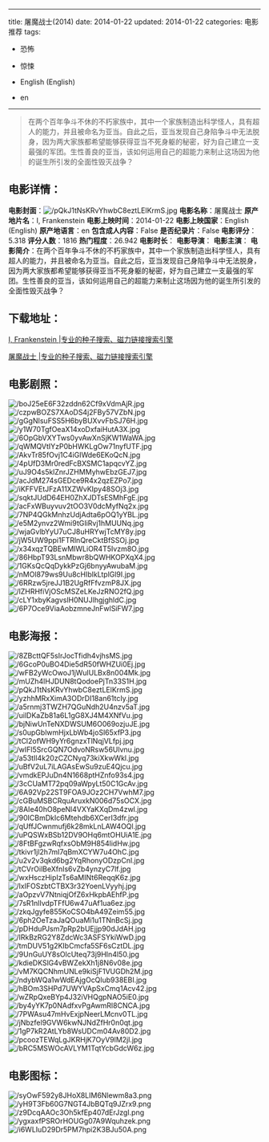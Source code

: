
---
title: 屠魔战士(2014)
date: 2014-01-22
updated: 2014-01-22
categories: 电影推荐
tags:
- 恐怖
- 惊悚

- English (English)
- en
---


> 在两个百年争斗不休的不朽家族中，其中一个家族制造出科学怪人，具有超人的能力，并且被命名为亚当。自此之后，亚当发现自己身陷争斗中无法脱身，因为两大家族都希望能够获得亚当不死身躯的秘密，好为自己建立一支最强的军团。生性善良的亚当，该如何运用自己的超能力来制止这场因为他的诞生所引发的全面性毁灭战争？

## **电影详情**：

**电影封面**：<img src="https://image.tmdb.org/t/p/w200/pQkJ1tNsKRvYhwbC8eztLElKrmS.jpg" alt="/pQkJ1tNsKRvYhwbC8eztLElKrmS.jpg" title="/pQkJ1tNsKRvYhwbC8eztLElKrmS.jpg">
**电影名称**：屠魔战士
**原产地片名**：I, Frankenstein
**电影上映时间**：2014-01-22
**电影上映国家**：English (English)
**原产地语言**：en
**包含成人内容**：False
**是否纪录片**：False
**电影评分**：5.318
**评分人数**：1816
**热门程度**：26.942
**电影时长**：
**电影导演**：
**电影主演**：
**电影简介**：在两个百年争斗不休的不朽家族中，其中一个家族制造出科学怪人，具有超人的能力，并且被命名为亚当。自此之后，亚当发现自己身陷争斗中无法脱身，因为两大家族都希望能够获得亚当不死身躯的秘密，好为自己建立一支最强的军团。生性善良的亚当，该如何运用自己的超能力来制止这场因为他的诞生所引发的全面性毁灭战争？

## **下载地址**：
[I, Frankenstein |专业的种子搜索、磁力链接搜索引擎](https://movie.amd794.com:2083/?search=I%2C%20Frankenstein&ordering=&mode=match_phrase&page_size=10&page=1)

[屠魔战士 |专业的种子搜索、磁力链接搜索引擎](https://movie.amd794.com:2083/?search=%E5%B1%A0%E9%AD%94%E6%88%98%E5%A3%AB&ordering=&mode=match_phrase&page_size=10&page=1)
 

## **电影剧照**：
<img src="https://image.tmdb.org/t/p/original/boJ25eE6F32zddn62Cf9xVdmAjR.jpg" alt="/boJ25eE6F32zddn62Cf9xVdmAjR.jpg" title="/boJ25eE6F32zddn62Cf9xVdmAjR.jpg"><img src="https://image.tmdb.org/t/p/original/czpwBOZS7XAoDS4j2FBy57VZbN.jpg" alt="/czpwBOZS7XAoDS4j2FBy57VZbN.jpg" title="/czpwBOZS7XAoDS4j2FBy57VZbN.jpg"><img src="https://image.tmdb.org/t/p/original/gGgNIsuFSS5H6byBUXvvFbSJ76H.jpg" alt="/gGgNIsuFSS5H6byBUXvvFbSJ76H.jpg" title="/gGgNIsuFSS5H6byBUXvvFbSJ76H.jpg"><img src="https://image.tmdb.org/t/p/original/y1W70TgfOeaX14xoDxfaiHutA3X.jpg" alt="/y1W70TgfOeaX14xoDxfaiHutA3X.jpg" title="/y1W70TgfOeaX14xoDxfaiHutA3X.jpg"><img src="https://image.tmdb.org/t/p/original/6OpGbVXYTws0yvAwXnSjKW1WaWA.jpg" alt="/6OpGbVXYTws0yvAwXnSjKW1WaWA.jpg" title="/6OpGbVXYTws0yvAwXnSjKW1WaWA.jpg"><img src="https://image.tmdb.org/t/p/original/qWMQVtIYzP0bHWKLgOw71nyfUTF.jpg" alt="/qWMQVtIYzP0bHWKLgOw71nyfUTF.jpg" title="/qWMQVtIYzP0bHWKLgOw71nyfUTF.jpg"><img src="https://image.tmdb.org/t/p/original/AkvTr85fOvj1C4iGIWde6EKoQcN.jpg" alt="/AkvTr85fOvj1C4iGIWde6EKoQcN.jpg" title="/AkvTr85fOvj1C4iGIWde6EKoQcN.jpg"><img src="https://image.tmdb.org/t/p/original/4pUfD3Mr0redFcBXSMC1apqcvYZ.jpg" alt="/4pUfD3Mr0redFcBXSMC1apqcvYZ.jpg" title="/4pUfD3Mr0redFcBXSMC1apqcvYZ.jpg"><img src="https://image.tmdb.org/t/p/original/uJ9O4s5klZnrJZHMMyhwEbzGEJ7.jpg" alt="/uJ9O4s5klZnrJZHMMyhwEbzGEJ7.jpg" title="/uJ9O4s5klZnrJZHMMyhwEbzGEJ7.jpg"><img src="https://image.tmdb.org/t/p/original/acJdM274sGEDce9R4x2qzEZPo7.jpg" alt="/acJdM274sGEDce9R4x2qzEZPo7.jpg" title="/acJdM274sGEDce9R4x2qzEZPo7.jpg"><img src="https://image.tmdb.org/t/p/original/iKFFVEtJFzA11XZWvKIpy48SOj3.jpg" alt="/iKFFVEtJFzA11XZWvKIpy48SOj3.jpg" title="/iKFFVEtJFzA11XZWvKIpy48SOj3.jpg"><img src="https://image.tmdb.org/t/p/original/sqktJUdD64EH0ZhXJDTsESMhFgE.jpg" alt="/sqktJUdD64EH0ZhXJDTsESMhFgE.jpg" title="/sqktJUdD64EH0ZhXJDTsESMhFgE.jpg"><img src="https://image.tmdb.org/t/p/original/acFxWBuyvuv2tOO3V0dcMyfNq2x.jpg" alt="/acFxWBuyvuv2tOO3V0dcMyfNq2x.jpg" title="/acFxWBuyvuv2tOO3V0dcMyfNq2x.jpg"><img src="https://image.tmdb.org/t/p/original/7NP4QGkMnhzUdjAdta6pOQ1yYBL.jpg" alt="/7NP4QGkMnhzUdjAdta6pOQ1yYBL.jpg" title="/7NP4QGkMnhzUdjAdta6pOQ1yYBL.jpg"><img src="https://image.tmdb.org/t/p/original/e5M2ynvz2Wmi9tGIiRvj1hMUUNq.jpg" alt="/e5M2ynvz2Wmi9tGIiRvj1hMUUNq.jpg" title="/e5M2ynvz2Wmi9tGIiRvj1hMUUNq.jpg"><img src="https://image.tmdb.org/t/p/original/wjaGvlbYyU7uCJ8uHRYwjTcMY8y.jpg" alt="/wjaGvlbYyU7uCJ8uHRYwjTcMY8y.jpg" title="/wjaGvlbYyU7uCJ8uHRYwjTcMY8y.jpg"><img src="https://image.tmdb.org/t/p/original/jW5UW9ppi1FTRlnQreCktBfSSOj.jpg" alt="/jW5UW9ppi1FTRlnQreCktBfSSOj.jpg" title="/jW5UW9ppi1FTRlnQreCktBfSSOj.jpg"><img src="https://image.tmdb.org/t/p/original/x34xqzTQBEwMIWLiOR4T5Ivzm8O.jpg" alt="/x34xqzTQBEwMIWLiOR4T5Ivzm8O.jpg" title="/x34xqzTQBEwMIWLiOR4T5Ivzm8O.jpg"><img src="https://image.tmdb.org/t/p/original/86HbpT93LsnMbwr8bQWHKOPXqX4.jpg" alt="/86HbpT93LsnMbwr8bQWHKOPXqX4.jpg" title="/86HbpT93LsnMbwr8bQWHKOPXqX4.jpg"><img src="https://image.tmdb.org/t/p/original/1GKsQcQqDykkPzGj6bnyyAwubaM.jpg" alt="/1GKsQcQqDykkPzGj6bnyyAwubaM.jpg" title="/1GKsQcQqDykkPzGj6bnyyAwubaM.jpg"><img src="https://image.tmdb.org/t/p/original/nMOl879ws9Uu8cHIblkLtplGl9I.jpg" alt="/nMOl879ws9Uu8cHIblkLtplGl9I.jpg" title="/nMOl879ws9Uu8cHIblkLtplGl9I.jpg"><img src="https://image.tmdb.org/t/p/original/6RRzw5jreJJ1B2UgRfFfvzmP8JX.jpg" alt="/6RRzw5jreJJ1B2UgRfFfvzmP8JX.jpg" title="/6RRzw5jreJJ1B2UgRfFfvzmP8JX.jpg"><img src="https://image.tmdb.org/t/p/original/lZHRHfiVjOScMSZeLKeJzRNO2fQ.jpg" alt="/lZHRHfiVjOScMSZeLKeJzRNO2fQ.jpg" title="/lZHRHfiVjOScMSZeLKeJzRNO2fQ.jpg"><img src="https://image.tmdb.org/t/p/original/cLY1xbyKagvslH0NUJlhgjghldC.jpg" alt="/cLY1xbyKagvslH0NUJlhgjghldC.jpg" title="/cLY1xbyKagvslH0NUJlhgjghldC.jpg"><img src="https://image.tmdb.org/t/p/original/6P7Oce9ViaAobzmneJnFwlSiFW7.jpg" alt="/6P7Oce9ViaAobzmneJnFwlSiFW7.jpg" title="/6P7Oce9ViaAobzmneJnFwlSiFW7.jpg">

## **电影海报**：
<img src="https://image.tmdb.org/t/p/original/8ZBcttQF5sIrJocTfidh4vjhsMS.jpg" alt="/8ZBcttQF5sIrJocTfidh4vjhsMS.jpg" title="/8ZBcttQF5sIrJocTfidh4vjhsMS.jpg"><img src="https://image.tmdb.org/t/p/original/6GcoP0uBO4Die5dR50fWHZUi0Ej.jpg" alt="/6GcoP0uBO4Die5dR50fWHZUi0Ej.jpg" title="/6GcoP0uBO4Die5dR50fWHZUi0Ej.jpg"><img src="https://image.tmdb.org/t/p/original/wFB2yWcOwoJ1jWulULBx8n004Mk.jpg" alt="/wFB2yWcOwoJ1jWulULBx8n004Mk.jpg" title="/wFB2yWcOwoJ1jWulULBx8n004Mk.jpg"><img src="https://image.tmdb.org/t/p/original/mUZh4lHJDUN8tQodoePjTn33S1H.jpg" alt="/mUZh4lHJDUN8tQodoePjTn33S1H.jpg" title="/mUZh4lHJDUN8tQodoePjTn33S1H.jpg"><img src="https://image.tmdb.org/t/p/original/pQkJ1tNsKRvYhwbC8eztLElKrmS.jpg" alt="/pQkJ1tNsKRvYhwbC8eztLElKrmS.jpg" title="/pQkJ1tNsKRvYhwbC8eztLElKrmS.jpg"><img src="https://image.tmdb.org/t/p/original/yzhhMRxXimA3ODrDI18an61tcIy.jpg" alt="/yzhhMRxXimA3ODrDI18an61tcIy.jpg" title="/yzhhMRxXimA3ODrDI18an61tcIy.jpg"><img src="https://image.tmdb.org/t/p/original/a5rnmj3TWZH7QGuNdh2U4nzv5aT.jpg" alt="/a5rnmj3TWZH7QGuNdh2U4nzv5aT.jpg" title="/a5rnmj3TWZH7QGuNdh2U4nzv5aT.jpg"><img src="https://image.tmdb.org/t/p/original/uilDKaZb81a6L1gG8XJ4M4XNfVu.jpg" alt="/uilDKaZb81a6L1gG8XJ4M4XNfVu.jpg" title="/uilDKaZb81a6L1gG8XJ4M4XNfVu.jpg"><img src="https://image.tmdb.org/t/p/original/bjNiwUnTeNXDWSUM6O069ozjuJE.jpg" alt="/bjNiwUnTeNXDWSUM6O069ozjuJE.jpg" title="/bjNiwUnTeNXDWSUM6O069ozjuJE.jpg"><img src="https://image.tmdb.org/t/p/original/s0upGblwmHjxLbWb4joSl65xfP3.jpg" alt="/s0upGblwmHjxLbWb4joSl65xfP3.jpg" title="/s0upGblwmHjxLbWb4joSl65xfP3.jpg"><img src="https://image.tmdb.org/t/p/original/tCl2ofWH9yYr6gnzxTlNqjVLfpj.jpg" alt="/tCl2ofWH9yYr6gnzxTlNqjVLfpj.jpg" title="/tCl2ofWH9yYr6gnzxTlNqjVLfpj.jpg"><img src="https://image.tmdb.org/t/p/original/wIFl5SrcGQN7OdvoNRsw56Ulvnu.jpg" alt="/wIFl5SrcGQN7OdvoNRsw56Ulvnu.jpg" title="/wIFl5SrcGQN7OdvoNRsw56Ulvnu.jpg"><img src="https://image.tmdb.org/t/p/original/a53tIl4k20zCZCNyq73kiXkwWkl.jpg" alt="/a53tIl4k20zCZCNyq73kiXkwWkl.jpg" title="/a53tIl4k20zCZCNyq73kiXkwWkl.jpg"><img src="https://image.tmdb.org/t/p/original/uBfV2uL7iLAGAsEwSu9zuE4Qjcu.jpg" alt="/uBfV2uL7iLAGAsEwSu9zuE4Qjcu.jpg" title="/uBfV2uL7iLAGAsEwSu9zuE4Qjcu.jpg"><img src="https://image.tmdb.org/t/p/original/vmdkEPJuDn4N1668ptHZnfo93s4.jpg" alt="/vmdkEPJuDn4N1668ptHZnfo93s4.jpg" title="/vmdkEPJuDn4N1668ptHZnfo93s4.jpg"><img src="https://image.tmdb.org/t/p/original/3cCUaMT72pq09aWpyLt50C1GcAv.jpg" alt="/3cCUaMT72pq09aWpyLt50C1GcAv.jpg" title="/3cCUaMT72pq09aWpyLt50C1GcAv.jpg"><img src="https://image.tmdb.org/t/p/original/6A92Vp22ST9FOA9JOz2CH7VwhM7.jpg" alt="/6A92Vp22ST9FOA9JOz2CH7VwhM7.jpg" title="/6A92Vp22ST9FOA9JOz2CH7VwhM7.jpg"><img src="https://image.tmdb.org/t/p/original/cGBuMSBCRquAruxkN006d75sOCX.jpg" alt="/cGBuMSBCRquAruxkN006d75sOCX.jpg" title="/cGBuMSBCRquAruxkN006d75sOCX.jpg"><img src="https://image.tmdb.org/t/p/original/8AIe40hO8peNl4VXYaKXqDm4zwl.jpg" alt="/8AIe40hO8peNl4VXYaKXqDm4zwl.jpg" title="/8AIe40hO8peNl4VXYaKXqDm4zwl.jpg"><img src="https://image.tmdb.org/t/p/original/90ICBmDkIc6Mtehdb6XCerI3dfr.jpg" alt="/90ICBmDkIc6Mtehdb6XCerI3dfr.jpg" title="/90ICBmDkIc6Mtehdb6XCerI3dfr.jpg"><img src="https://image.tmdb.org/t/p/original/qUffJCwnmufj6k28mkLnLAW4OQl.jpg" alt="/qUffJCwnmufj6k28mkLnLAW4OQl.jpg" title="/qUffJCwnmufj6k28mkLnLAW4OQl.jpg"><img src="https://image.tmdb.org/t/p/original/uPQSWxBSb12DV9OHq6mtOHUiA1E.jpg" alt="/uPQSWxBSb12DV9OHq6mtOHUiA1E.jpg" title="/uPQSWxBSb12DV9OHq6mtOHUiA1E.jpg"><img src="https://image.tmdb.org/t/p/original/8FtBFgzwRqfxsObM9H854lidHw.jpg" alt="/8FtBFgzwRqfxsObM9H854lidHw.jpg" title="/8FtBFgzwRqfxsObM9H854lidHw.jpg"><img src="https://image.tmdb.org/t/p/original/tkivr1jl2h7mI7qBmXCYW7u4OhC.jpg" alt="/tkivr1jl2h7mI7qBmXCYW7u4OhC.jpg" title="/tkivr1jl2h7mI7qBmXCYW7u4OhC.jpg"><img src="https://image.tmdb.org/t/p/original/u2v2v3qkd6bg2YqRhonyODzpCnl.jpg" alt="/u2v2v3qkd6bg2YqRhonyODzpCnl.jpg" title="/u2v2v3qkd6bg2YqRhonyODzpCnl.jpg"><img src="https://image.tmdb.org/t/p/original/tCVrOilBeXfnIs6vZb4ynzyC7lf.jpg" alt="/tCVrOilBeXfnIs6vZb4ynzyC7lf.jpg" title="/tCVrOilBeXfnIs6vZb4ynzyC7lf.jpg"><img src="https://image.tmdb.org/t/p/original/wxHsczHipIzTs6aMINt6ReqqK6z.jpg" alt="/wxHsczHipIzTs6aMINt6ReqqK6z.jpg" title="/wxHsczHipIzTs6aMINt6ReqqK6z.jpg"><img src="https://image.tmdb.org/t/p/original/lxIFOSzbtCTBX3r32YoenLVyyhj.jpg" alt="/lxIFOSzbtCTBX3r32YoenLVyyhj.jpg" title="/lxIFOSzbtCTBX3r32YoenLVyyhj.jpg"><img src="https://image.tmdb.org/t/p/original/aOpzvV7NtniqjOfZ6xHkpbAEhfP.jpg" alt="/aOpzvV7NtniqjOfZ6xHkpbAEhfP.jpg" title="/aOpzvV7NtniqjOfZ6xHkpbAEhfP.jpg"><img src="https://image.tmdb.org/t/p/original/7sR1nlIvdpTFfU6w47uAf1ua6ez.jpg" alt="/7sR1nlIvdpTFfU6w47uAf1ua6ez.jpg" title="/7sR1nlIvdpTFfU6w47uAf1ua6ez.jpg"><img src="https://image.tmdb.org/t/p/original/zkqJgyfe855KoCSO4bA49Zeim55.jpg" alt="/zkqJgyfe855KoCSO4bA49Zeim55.jpg" title="/zkqJgyfe855KoCSO4bA49Zeim55.jpg"><img src="https://image.tmdb.org/t/p/original/6ph2OeTzaJaQOuaMi1u1TNnBcSj.jpg" alt="/6ph2OeTzaJaQOuaMi1u1TNnBcSj.jpg" title="/6ph2OeTzaJaQOuaMi1u1TNnBcSj.jpg"><img src="https://image.tmdb.org/t/p/original/pDHduPJsm7pRp2bUEjjp90dJdAH.jpg" alt="/pDHduPJsm7pRp2bUEjjp90dJdAH.jpg" title="/pDHduPJsm7pRp2bUEjjp90dJdAH.jpg"><img src="https://image.tmdb.org/t/p/original/lRkBzRG2Y8ZdcWc3ASFSYkiWwD.jpg" alt="/lRkBzRG2Y8ZdcWc3ASFSYkiWwD.jpg" title="/lRkBzRG2Y8ZdcWc3ASFSYkiWwD.jpg"><img src="https://image.tmdb.org/t/p/original/tmDUV51g2KIbCmcfa5SF6sCztDL.jpg" alt="/tmDUV51g2KIbCmcfa5SF6sCztDL.jpg" title="/tmDUV51g2KIbCmcfa5SF6sCztDL.jpg"><img src="https://image.tmdb.org/t/p/original/9UnGuUY8sOlcUteq73j9HIn4l50.jpg" alt="/9UnGuUY8sOlcUteq73j9HIn4l50.jpg" title="/9UnGuUY8sOlcUteq73j9HIn4l50.jpg"><img src="https://image.tmdb.org/t/p/original/kdieDKSlG4vBWZekXh1j8N6v08e.jpg" alt="/kdieDKSlG4vBWZekXh1j8N6v08e.jpg" title="/kdieDKSlG4vBWZekXh1j8N6v08e.jpg"><img src="https://image.tmdb.org/t/p/original/vM7KQCNhmUNLe9kiSjF1VUGDh2M.jpg" alt="/vM7KQCNhmUNLe9kiSjF1VUGDh2M.jpg" title="/vM7KQCNhmUNLe9kiSjF1VUGDh2M.jpg"><img src="https://image.tmdb.org/t/p/original/ndybWQa1wWdEAjgOcQlub938EBI.jpg" alt="/ndybWQa1wWdEAjgOcQlub938EBI.jpg" title="/ndybWQa1wWdEAjgOcQlub938EBI.jpg"><img src="https://image.tmdb.org/t/p/original/hBOm3SHPd7UWYVApSxCmq1Acv42.jpg" alt="/hBOm3SHPd7UWYVApSxCmq1Acv42.jpg" title="/hBOm3SHPd7UWYVApSxCmq1Acv42.jpg"><img src="https://image.tmdb.org/t/p/original/wZRpQxeBYp4J32iVHQgpNAO5iE0.jpg" alt="/wZRpQxeBYp4J32iVHQgpNAO5iE0.jpg" title="/wZRpQxeBYp4J32iVHQgpNAO5iE0.jpg"><img src="https://image.tmdb.org/t/p/original/by4yYK7p0NAdfxvPgAwmRl8CNCA.jpg" alt="/by4yYK7p0NAdfxvPgAwmRl8CNCA.jpg" title="/by4yYK7p0NAdfxvPgAwmRl8CNCA.jpg"><img src="https://image.tmdb.org/t/p/original/7PWAsu47mHvExjpNeerLMcnv0TL.jpg" alt="/7PWAsu47mHvExjpNeerLMcnv0TL.jpg" title="/7PWAsu47mHvExjpNeerLMcnv0TL.jpg"><img src="https://image.tmdb.org/t/p/original/jNbzfel9GVW6kwNJNdZfHr0n0qt.jpg" alt="/jNbzfel9GVW6kwNJNdZfHr0n0qt.jpg" title="/jNbzfel9GVW6kwNJNdZfHr0n0qt.jpg"><img src="https://image.tmdb.org/t/p/original/1gP7kR2AtLYb8WsUDCm04Av80D2.jpg" alt="/1gP7kR2AtLYb8WsUDCm04Av80D2.jpg" title="/1gP7kR2AtLYb8WsUDCm04Av80D2.jpg"><img src="https://image.tmdb.org/t/p/original/pcoozTEWqLgJKRHjK7OyV9lM2jl.jpg" alt="/pcoozTEWqLgJKRHjK7OyV9lM2jl.jpg" title="/pcoozTEWqLgJKRHjK7OyV9lM2jl.jpg"><img src="https://image.tmdb.org/t/p/original/bRC5MSWOcAVLYM1TqtYcbGdcW6z.jpg" alt="/bRC5MSWOcAVLYM1TqtYcbGdcW6z.jpg" title="/bRC5MSWOcAVLYM1TqtYcbGdcW6z.jpg">

## **电影图标**：
<img src="https://image.tmdb.org/t/p/original/syOwF592y8JHoX8LIM6Nlewm8a3.png" alt="/syOwF592y8JHoX8LIM6Nlewm8a3.png" title="/syOwF592y8JHoX8LIM6Nlewm8a3.png"><img src="https://image.tmdb.org/t/p/original/yH9T3Fb60G7NGT4JbBQTq9JZrx9.png" alt="/yH9T3Fb60G7NGT4JbBQTq9JZrx9.png" title="/yH9T3Fb60G7NGT4JbBQTq9JZrx9.png"><img src="https://image.tmdb.org/t/p/original/z9DcqAAOc3Oh5kfEp407dErJzgI.png" alt="/z9DcqAAOc3Oh5kfEp407dErJzgI.png" title="/z9DcqAAOc3Oh5kfEp407dErJzgI.png"><img src="https://image.tmdb.org/t/p/original/ygxaxfPSROrHOUGg07A9Wquhzek.png" alt="/ygxaxfPSROrHOUGg07A9Wquhzek.png" title="/ygxaxfPSROrHOUGg07A9Wquhzek.png"><img src="https://image.tmdb.org/t/p/original/i6WLIuD29Dr5PM7hpi2K3BJu50A.png" alt="/i6WLIuD29Dr5PM7hpi2K3BJu50A.png" title="/i6WLIuD29Dr5PM7hpi2K3BJu50A.png">
